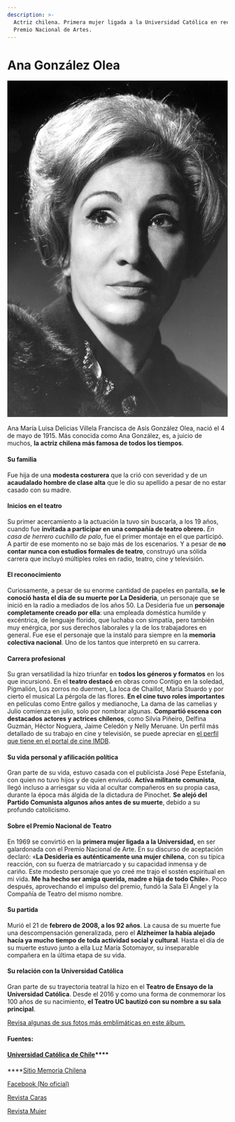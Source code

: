 ```yaml
---
description: >-
  Actriz chilena. Primera mujer ligada a la Universidad Católica en recibir
  Premio Nacional de Artes.
---
```


# Ana González Olea

![Ana Gonz&#xE1;lez Olea. Foto: Banco Im&#xE1;genes UC](../../.gitbook/assets/anagonzalez2.jpg)

Ana María Luisa Delicias Villela Francisca de Asís González Olea, nació el 4 de mayo de 1915. Más conocida como Ana González, es, a juicio de muchos, **la actriz chilena más famosa de todos los tiempos**.

#### Su familia

Fue hija de una **modesta costurera** que la crió con severidad y de un **acaudalado hombre de clase alta** que le dio su apellido a pesar de no estar casado con su madre.

#### Inicios en el teatro

Su primer acercamiento a la actuación la tuvo sin buscarla, a los 19 años, cuando fue **invitada a participar en una compañía de teatro obrero.** _En casa de herrero cuchillo de palo_, fue el primer montaje en el que participó. A partir de ese momento no se bajo más de los escenarios. Y a pesar de **no contar nunca con estudios formales de teatro**, construyó una sólida carrera que incluyó múltiples roles en radio, teatro, cine y televisión.

#### El reconocimiento

Curiosamente, a pesar de su enorme cantidad de papeles en pantalla, **se le conoció hasta el día de su muerte por La Desideria**, un personaje que se inició en la radio a mediados de los años 50. La Desideria fue un **personaje completamente creado por ella**: una empleada doméstica humilde y excéntrica, de lenguaje florido, que luchaba con simpatía, pero también muy enérgica, por sus derechos laborales y la de los trabajadores en general. Fue ese el personaje que la instaló para siempre en la **memoria colectiva nacional**. Uno de los tantos que interpretó en su carrera.

#### Carrera profesional

Su gran versatilidad la hizo triunfar en **todos los géneros y formatos** en los que incursionó. En el **teatro destacó** en obras como Contigo en la soledad, Pigmalión, Los zorros no duermen, La loca de Chaillot, María Stuardo y por cierto el musical La pérgola de las flores. **En el cine tuvo roles importantes** en películas como Entre gallos y medianoche, La dama de las camelias y Julio comienza en julio, solo por nombrar algunas. **Compartió escena con destacados actores y actrices chilenos**, como Silvia Piñeiro, Delfina Guzmán, Héctor Noguera, Jaime Celedón y Nelly Meruane. Un perfil más detallado de su trabajo en cine y televisión, se puede apreciar en [el perfil que tiene en el portal de cine IMDB](https://www.imdb.com/name/nm0328039/).

#### Su vida personal y afilicación política

Gran parte de su vida, estuvo casada con el publicista José Pepe Estefanía, con quien no tuvo hijos y de quien enviudó. **Activa militante comunista**, llegó incluso a arriesgar su vida al ocultar compañeros en su propia casa, durante la época más álgida de la dictadura de Pinochet. **Se alejó del Partido Comunista algunos años antes de su muerte**, debido a su profundo catolicismo.

#### Sobre el Premio Nacional de Teatro

En 1969 se convirtió en la **primera mujer ligada a la Universidad,** en ser galardonada con el Premio Nacional de Arte. En su discurso de aceptación declaró: «**La Desideria es auténticamente una mujer chilena**, con su típica reacción, con su fuerza de matriarcado y su capacidad inmensa y de cariño. Este modesto personaje que yo creé me trajo el sostén espiritual en mi vida. **Me ha hecho ser amiga querida, madre e hija de todo Chile**». Poco después, aprovechando el impulso del premio, fundó la Sala El Ángel y la Compañía de Teatro del mismo nombre.

#### Su partida

Murió el 21 de **febrero de 2008, a los 92 años**. La causa de su muerte fue una descompensación generalizada, pero el **Alzheimer la había alejado hacía ya mucho tiempo de toda actividad social y cultural**. Hasta el día de su muerte estuvo junto a ella Luz María Sotomayor, su inseparable compañera en la última etapa de su vida.

#### Su relación con la Universidad Católica

Gran parte de su trayectoria teatral la hizo en el **Teatro de Ensayo de la Universidad Católica**. Desde el 2016 y como una forma de conmemorar los 100 años de su nacimiento, **el Teatro UC bautizó con su nombre a su sala principal**.

[Revisa algunas de sus fotos más emblimáticas en este álbum.](https://www.flickr.com/photos/universidadcatolica/albums/72157651849311570)

#### Fuentes:

#### [**Universidad Católica de Chile**](https://www.uc.cl/es/la-universidad/noticias/30547-ana-gonzalez-actriz-multifacetica-y-diva-popular)\*\*\*\*

\*\*\*\*[Sitio Memoria Chilena](http://www.memoriachilena.gob.cl/602/w3-article-91986.html)

[Facebook \(No oficial\)](https://www.facebook.com/ladesideriaanagonzalez/)

[Revista Caras](http://www.caras.cl/tag/ana-gonzalez/) 

[Revista Mujer ](http://www.revistamujer.cl/2011/09/11/01/contenido/20_2719_9.shtml/)

